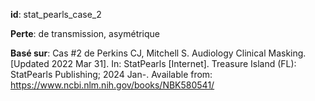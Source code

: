 __id__: stat_pearls_case_2

__Perte__: de transmission, asymétrique

__Basé sur__: Cas #2 de Perkins CJ, Mitchell S. Audiology Clinical Masking. [Updated 2022 Mar 31]. In: StatPearls [Internet]. Treasure Island (FL): StatPearls Publishing; 2024 Jan-. Available from: https://www.ncbi.nlm.nih.gov/books/NBK580541/
